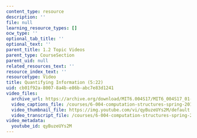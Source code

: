 ```yaml
---
content_type: resource
description: ''
file: null
learning_resource_types: []
ocw_type: ''
optional_tab_title: ''
optional_text: ''
parent_title: 1.2 Topic Videos
parent_type: CourseSection
parent_uid: null
related_resources_text: ''
resource_index_text: ''
resourcetype: Video
title: Quantifying Information (5:22)
uid: cb01f92a-8007-8a4b-e86b-abc7e83d1241
video_files:
  archive_url: https://archive.org/download/MIT6.004S17/MIT6_004S17_01-02-02_300k.mp4
  video_captions_file: /courses/6-004-computation-structures-spring-2017/60a8d1cdc2f05f058e8a15a4a26f4bf6_qyBuzeUYs2M.vtt
  video_thumbnail_file: https://img.youtube.com/vi/qyBuzeUYs2M/default.jpg
  video_transcript_file: /courses/6-004-computation-structures-spring-2017/c701e82916879b745c08c3dcbeb7f794_qyBuzeUYs2M.pdf
video_metadata:
  youtube_id: qyBuzeUYs2M
---
```


